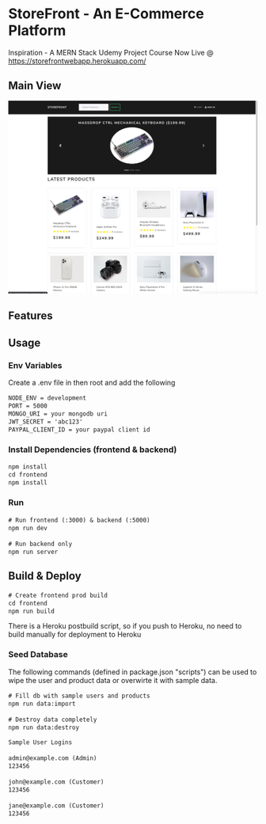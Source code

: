# StoreFront - An E-Commerce Platform

Inspiration - A MERN Stack Udemy Project Course
Now Live @ https://storefrontwebapp.herokuapp.com/
## Main View
![screenshot](https://github.com/bzia/StoreFront/blob/master/storefrontPic.png)
## Features

## Usage

### Env Variables

Create a .env file in then root and add the following

```
NODE_ENV = development
PORT = 5000
MONGO_URI = your mongodb uri
JWT_SECRET = 'abc123'
PAYPAL_CLIENT_ID = your paypal client id
```

### Install Dependencies (frontend & backend)

```
npm install
cd frontend
npm install
```

### Run

```
# Run frontend (:3000) & backend (:5000)
npm run dev

# Run backend only
npm run server
```

## Build & Deploy

```
# Create frontend prod build
cd frontend
npm run build
```

There is a Heroku postbuild script, so if you push to Heroku, no need to build manually for deployment to Heroku

### Seed Database

The following commands (defined in package.json "scripts") can be used to wipe the user and product data or overwirte it with sample data.

```
# Fill db with sample users and products
npm run data:import

# Destroy data completely
npm run data:destroy
```

```
Sample User Logins

admin@example.com (Admin)
123456

john@example.com (Customer)
123456

jane@example.com (Customer)
123456
```
